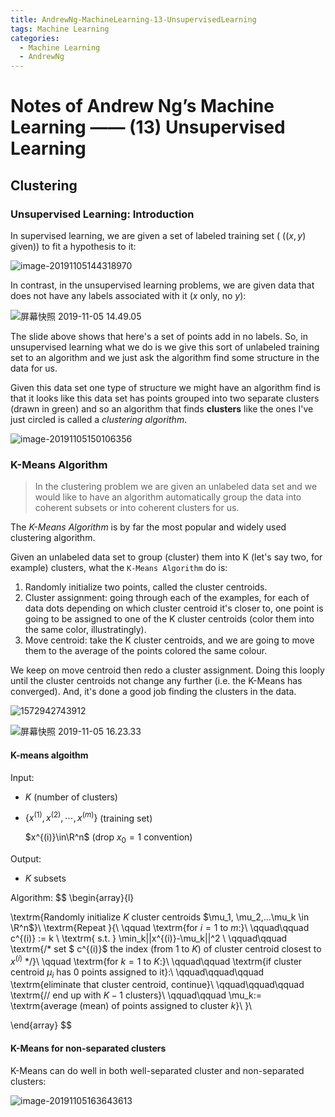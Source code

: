 ```yaml
---
title: AndrewNg-MachineLearning-13-UnsupervisedLearning
tags: Machine Learning
categories:
  - Machine Learning
  - AndrewNg
---
```


# Notes of Andrew Ng’s Machine Learning —— (13) Unsupervised Learning

## Clustering

### Unsupervised Learning: Introduction

In supervised learning, we are given a set of labeled training set ( ($(x,y)$ given)) to fit a hypothesis to it:

![image-20191105144318970](https://tva1.sinaimg.cn/large/006y8mN6gy1g8n5s7zmffj30lv0ca40u.jpg)

In contrast, in the unsupervised learning problems, we are given data that does not have any labels associated with it ($x$ only, no $y$):

 ![屏幕快照 2019-11-05 14.49.05](https://tva1.sinaimg.cn/large/006y8mN6gy1g8n62mi54pj30lw0catay.jpg)

The slide above shows that here's a set of points add in no labels. So, in unsupervised learning what we do is we give this sort of unlabeled training set to an algorithm and we just ask the algorithm find some structure in the data for us. 

Given this data set one type of structure we might have an algorithm find is that it looks like this data set has points grouped into two separate clusters (drawn in green) and so an algorithm that finds **clusters** like the ones I've just circled is called a *clustering algorithm*.

![image-20191105150106356](https://tva1.sinaimg.cn/large/006y8mN6gy1g8n6ap2y9bj30lq0d7135.jpg)



### K-Means Algorithm

> In the clustering problem we are given an unlabeled data set and we would like to have an algorithm automatically group the data into coherent subsets or into coherent clusters for us.

The *K-Means Algorithm* is  by far the most popular and widely used clustering algorithm.

Given an unlabeled data set to group (cluster) them into K (let's say two, for example) clusters, what the `K-Means Algorithm` do is:

1. Randomly initialize two points, called the cluster centroids.
2. Cluster assignment: going through each of the examples, for each of data dots depending on which cluster centroid it's closer to, one point is going to be assigned to one of the K cluster centroids (color them into the same color, illustratingly).
3. Move centroid:  take the K cluster centroids, and we are going to move them to the average of the points colored the same colour.

We keep on move centroid then redo a cluster assignment. Doing this looply until the cluster centroids not change any further (i.e. the K-Means has converged). And, it's done a good job finding the clusters in the data.

![1572942743912](https://tva1.sinaimg.cn/large/006y8mN6ly1g8n8yx2xiwg30hy0cadi8.gif)

![屏幕快照 2019-11-05 16.23.33](https://tva1.sinaimg.cn/large/006y8mN6ly1g8n98yihsoj30us0c8go8.jpg)

#### K-means algoithm

Input: 

- $K$ (number of clusters)

- $\{x^{(1)},x^{(2)},\cdots,x^{(m)}\}$ (training set)

  $x^{(i)}\in\R^n$ (drop $x_0=1$ convention)

Output:

- $K$ subsets

Algorithm:
$$
\begin{array}{l}

\textrm{Randomly initialize $K$ cluster centroids $\mu_1, \mu_2,...\mu_k \in \R^n$}\\
\textrm{Repeat }\{\\
\qquad \textrm{for $i=1$ to $m$:}\\
\qquad\qquad c^{(i)} := k \ \textrm{ s.t. } \min_k||x^{(i)}-\mu_k||^2 \\
\qquad\qquad \textrm{/* set $ c^{(i)}$ the index (from $1$ to $K$) of cluster centroid closest to $x^{(i)}$ */}\\
\qquad \textrm{for $k=1$ to $K$:}\\
\qquad\qquad \textrm{if cluster centroid $\mu_i$ has 0 points assigned to it}:\\
\qquad\qquad\qquad \textrm{eliminate that cluster centroid, continue}\\
\qquad\qquad\qquad \textrm{// end up with $K-1$ clusters}\\
\qquad\qquad \mu_k:= \textrm{average (mean) of points assigned to cluster $k$}\\
\}\\

\end{array}
$$

#### K-Means for non-separated clusters

K-Means can do well in both well-separated cluster and non-separated clusters:

![image-20191105163643613](https://tva1.sinaimg.cn/large/006y8mN6ly1g8n930vsnrj30mv09swhe.jpg)

